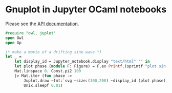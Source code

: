 # Gnuplot in Jupyter OCaml notebooks

Please see the [API documentation](http://hennequin-lab.github.io/juplot).

```ocaml
#require "owl, juplot"
open Owl
open Gp

(* make a movie of a drifting sine wave *) 
let _ = 
    let display_id = Jupyter_notebook.display "text/html" "" in
    let plot phase (module F: Figure) = F.ex Printf.(sprintf "plot sin(x+%f)" phase) in
    Mat.linspace 0. Const.pi2 100
    |> Mat.iter (fun phase -> 
        Juplot.draw ~fmt:`svg ~size:(300,200) ~display_id (plot phase);
        Unix.sleepf 0.01) 
```

